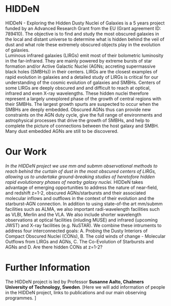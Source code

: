 # HIDDeN

HIDDeN - Exploring the Hidden Dusty Nuclei of Galaxies is a 5 years project funded by an Advanced Research Grant from the EU (Grant agreement ID: 789410). The objective is to find and study the most obscured galaxies in the local and distant universe to determine what is hidden behind the veil of dust and what role these extremely obscured objects play in the evolution of galaxies.  
Luminous infrared galaxies (LIRGs) emit most of their bolometric luminosity in the far-infrared. They are mainly powered by extreme bursts of star formation and/or Active Galactic Nuclei (AGNs; accreting supermassive black holes (SMBHs)) in their centers. LIRGs are the closest examples of rapid evolution in galaxies and a detailed study of LIRGs is critical for our understanding of the cosmic evolution of galaxies and SMBHs. Centers of some LIRGs are deeply obscured and and difficult to reach at optical, infrared and even X-ray wavelengths. These hidden nuclei therefore represent a largely unexplored phase of the growth of central regions with their SMBHs. The largest growth spurts are suspected to occur when the SMBHs are deeply embedded. Obscured AGNs thus can provide new constraints on the AGN duty cycle, give the full range of environments and astrophysical processes that drive the growth of SMBHs, and help to complete the picture of connections between the host galaxy and SMBH. Many dust embedded AGNs are still to be discovered. 

# Our Work 

_In the HIDDeN project we use mm and submm observational methods to reach behind the curtain of dust in the most obscured centers of LIRGs, allowing us to undertake ground-breaking studies of heretofore hidden rapid evolutionary phases of nearby galaxy nuclei._ HIDDeN takes advantage of emerging opportunities to address the nature of near-field, and redshift z=1-2, obscured AGNs/starbursts and their associated molecular inflows and outflows in the context of their evolution and the starburst-AGN connection. In addition to using state-of-the art mm/submm facilities such as ALMA, we also important radi-wavelength facilities such as VLBI, Merlin and the VLA. We also include shorter wavelength observations at optical facilities (inluding MUSE) and  infrared (upcoming JWST) and X-ray facilities (e.g. NuSTAR). We combine these intruments to address four interconnected goals: A. Probing the Dusty Interiors of Compact Obscured Nuclei (CONs), B. The cold winds of change - Molecular Outflows from LIRGs and AGNs, C. The Co-Evolution of Starbursts and AGNs and D. Are there hidden CONs at z=1-2?

# Further Information 

The HIDDeN project is led by Professor **Susanne Aalto, Chalmers University of Technology, Sweden**.  [Here we will add information of people in the HIDDeN project, links to publications and our main observing programmes. ]


